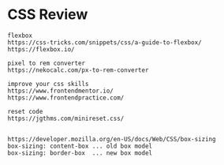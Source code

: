 # CSS Review

    flexbox
    https://css-tricks.com/snippets/css/a-guide-to-flexbox/
    https://flexbox.io/

    pixel to rem converter
    https://nekocalc.com/px-to-rem-converter

    improve your css skills
    https://www.frontendmentor.io/
    https://www.frontendpractice.com/

    reset code
    https://jgthms.com/minireset.css/


    https://developer.mozilla.org/en-US/docs/Web/CSS/box-sizing
    box-sizing: content-box ... old box model
    box-sizing: border-box  ... new box model